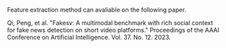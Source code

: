Feature extraction method can avaliable on the following paper.

Qi, Peng, et al. "Fakesv: A multimodal benchmark with rich social context for fake news detection on short video platforms." Proceedings of the AAAI Conference on Artificial Intelligence. Vol. 37. No. 12. 2023.
